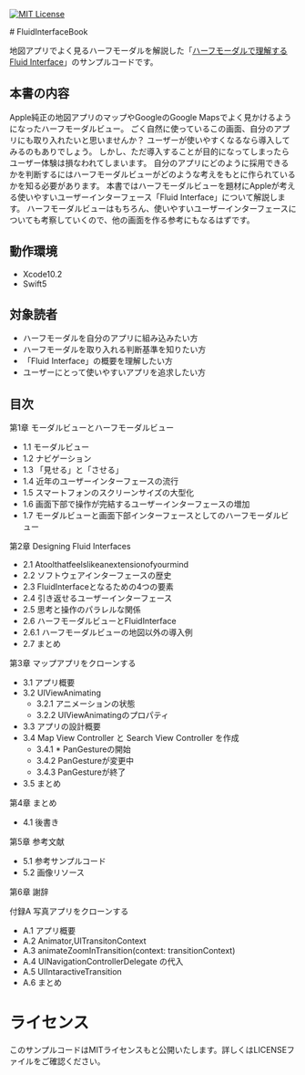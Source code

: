 <p align="left">
    <a href="LICENSE">
        <img src="https://img.shields.io/badge/license-MIT-brightgreen.svg" alt="MIT License">
    </a>
</p>
# FluidInterfaceBook

地図アプリでよく見るハーフモーダルを解説した「[ハーフモーダルで理解するFluid Interface](https://personal-factory.booth.pm/items/1316137)」のサンプルコードです。

## 本書の内容
Apple純正の地図アプリのマップやGoogleのGoogle Mapsでよく見かけるようになったハーフモーダルビュー。
ごく自然に使っているこの画面、自分のアプリにも取り入れたいと思いませんか？
ユーザーが使いやすくなるなら導入してみるのもありでしょう。
しかし、ただ導入することが目的になってしまったらユーザー体験は損なわれてしまいます。
自分のアプリにどのように採用できるかを判断するにはハーフモーダルビューがどのような考えをもとに作られているかを知る必要があります。
本書ではハーフモーダルビューを題材にAppleが考える使いやすいユーザーインターフェース「Fluid Interface」について解説します。
ハーフモーダルビューはもちろん、使いやすいユーザーインターフェースについても考察していくので、他の画面を作る参考にもなるはずです。

## 動作環境

* Xcode10.2
* Swift5


## 対象読者

* ハーフモーダルを自分のアプリに組み込みたい方
* ハーフモーダルを取り入れる判断基準を知りたい方
* 「Fluid Interface」の概要を理解したい方
* ユーザーにとって使いやすいアプリを追求したい方

## 目次


第1章 モーダルビューとハーフモーダルビュー

* 1.1 モーダルビュー
* 1.2 ナビゲーション
* 1.3 「見せる」と「させる」 
* 1.4 近年のユーザーインターフェースの流行
* 1.5 スマートフォンのスクリーンサイズの大型化
* 1.6 画面下部で操作が完結するユーザーインターフェースの増加
* 1.7 モーダルビューと画面下部インターフェースとしてのハーフモーダルビュー

第2章 Designing Fluid Interfaces

* 2.1 Atoolthatfeelslikeanextensionofyourmind
* 2.2 ソフトウェアインターフェースの歴史
* 2.3 FluidInterfaceとなるための4つの要素
* 2.4 引き返せるユーザーインターフェース
* 2.5 思考と操作のパラレルな関係
* 2.6 ハーフモーダルビューとFluidInterface
* 2.6.1 ハーフモーダルビューの地図以外の導入例
* 2.7 まとめ

第3章 マップアプリをクローンする

* 3.1 アプリ概要
* 3.2 UIViewAnimating
   * 3.2.1 アニメーションの状態
   * 3.2.2 UIViewAnimatingのプロパティ
* 3.3 アプリの設計概要
* 3.4 Map View Controller と Search View Controller を作成
  * 3.4.1 * PanGestureの開始
  * 3.4.2 PanGestureが変更中
  * 3.4.3 PanGestureが終了
* 3.5 まとめ

第4章 まとめ

* 4.1 後書き

第5章 参考文献

* 5.1 参考サンプルコード
* 5.2 画像リソース

第6章 謝辞

付録A 写真アプリをクローンする
* A.1 アプリ概要
* A.2 Animator,UITransitonContext
* A.3 animateZoomInTransition(context: transitionContext)
* A.4 UINavigationControllerDelegate の代入
* A.5 UIIntaractiveTransition
* A.6 まとめ

# ライセンス
このサンプルコードはMITライセンスもと公開いたします。詳しくはLICENSEファイルをご確認ください。

